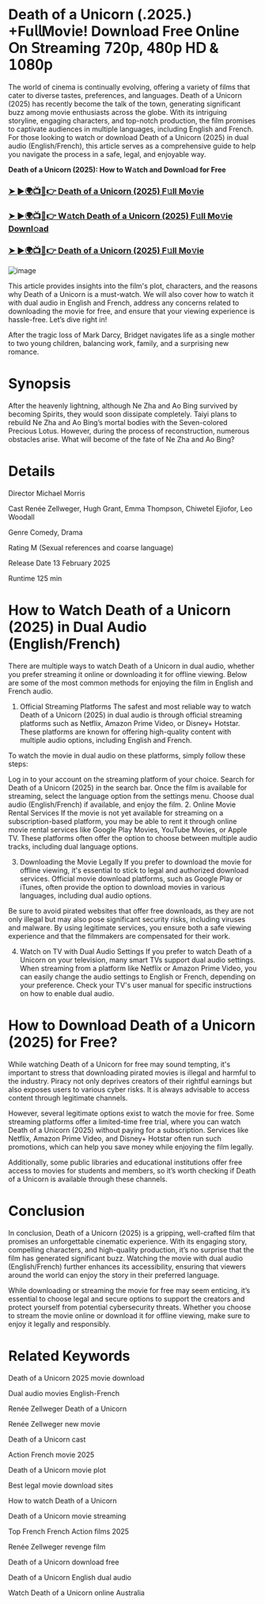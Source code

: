 # Death of a Unicorn (.2025.) +Fu𝗅𝗅Mov𝗂e! Down𝗅oad Fre𝖾 On𝗅ine 𝖮n 𝖲tream𝗂ng 𝟩𝟤𝟢𝗉, 𝟦𝟪𝟢𝗉 𝖧𝖣 & 𝟣𝟢𝟪𝟢𝗉

The world of cinema is continually evolving, offering a variety of films that cater to diverse tastes, preferences, and languages. Death of a Unicorn (2025) has recently become the talk of the town, generating significant buzz among movie enthusiasts across the globe. With its intriguing storyline, engaging characters, and top-notch production, the film promises to captivate audiences in multiple languages, including English and French. For those looking to watch or download Death of a Unicorn (2025) in dual audio (English/French), this article serves as a comprehensive guide to help you navigate the process in a safe, legal, and enjoyable way.

**Death of a Unicorn (2025): How to W𝚊tch and Downl𝚘ad for Free**

### [➤ ►🌍📺📱👉 Death of a Unicorn (2025) F𝚞ll Mo𝚟ie](https://t.co/oHcM8Y6aVr)

### [➤ ►🌍📺📱👉 W𝚊tch Death of a Unicorn (2025) F𝚞ll Mo𝚟ie Downl𝚘ad](https://t.co/oHcM8Y6aVr)

### [➤ ►🌍📺📱👉 Death of a Unicorn (2025) F𝚞ll Mo𝚟ie](https://t.co/oHcM8Y6aVr)

![image](https://image.tmdb.org/t/p/w185/66sec2j6gubu2rD9hsXshomq7ix.jpg)

This article provides insights into the film's plot, characters, and the reasons why Death of a Unicorn is a must-watch. We will also cover how to watch it with dual audio in English and French, address any concerns related to downloading the movie for free, and ensure that your viewing experience is hassle-free. Let’s dive right in!

After the tragic loss of Mark Darcy, Bridget navigates life as a single mother to two young children, balancing work, family, and a surprising new romance.

# Synopsis
After the heavenly lightning, although Ne Zha and Ao Bing survived by becoming Spirits, they would soon dissipate completely. Taiyi plans to rebuild Ne Zha and Ao Bing’s mortal bodies with the Seven-colored Precious Lotus. However, during the process of reconstruction, numerous obstacles arise. What will become of the fate of Ne Zha and Ao Bing?

# Details
Director Michael Morris

Cast Renée Zellweger, Hugh Grant, Emma Thompson, Chiwetel Ejiofor, Leo Woodall

Genre Comedy, Drama

Rating M (Sexual references and coarse language)

Release Date 13 February 2025

Runtime 125 min

# How to Watch Death of a Unicorn (2025) in Dual Audio (English/French)
There are multiple ways to watch Death of a Unicorn in dual audio, whether you prefer streaming it online or downloading it for offline viewing. Below are some of the most common methods for enjoying the film in English and French audio.

1. Official Streaming Platforms
The safest and most reliable way to watch Death of a Unicorn (2025) in dual audio is through official streaming platforms such as Netflix, Amazon Prime Video, or Disney+ Hotstar. These platforms are known for offering high-quality content with multiple audio options, including English and French.

To watch the movie in dual audio on these platforms, simply follow these steps:

Log in to your account on the streaming platform of your choice.
Search for Death of a Unicorn (2025) in the search bar.
Once the film is available for streaming, select the language option from the settings menu.
Choose dual audio (English/French) if available, and enjoy the film.
2. Online Movie Rental Services
If the movie is not yet available for streaming on a subscription-based platform, you may be able to rent it through online movie rental services like Google Play Movies, YouTube Movies, or Apple TV. These platforms often offer the option to choose between multiple audio tracks, including dual language options.

3. Downloading the Movie Legally
If you prefer to download the movie for offline viewing, it's essential to stick to legal and authorized download services. Official movie download platforms, such as Google Play or iTunes, often provide the option to download movies in various languages, including dual audio options.

Be sure to avoid pirated websites that offer free downloads, as they are not only illegal but may also pose significant security risks, including viruses and malware. By using legitimate services, you ensure both a safe viewing experience and that the filmmakers are compensated for their work.

4. Watch on TV with Dual Audio Settings
If you prefer to watch Death of a Unicorn on your television, many smart TVs support dual audio settings. When streaming from a platform like Netflix or Amazon Prime Video, you can easily change the audio settings to English or French, depending on your preference. Check your TV's user manual for specific instructions on how to enable dual audio.

# How to Download Death of a Unicorn (2025) for Free?
While watching Death of a Unicorn for free may sound tempting, it's important to stress that downloading pirated movies is illegal and harmful to the industry. Piracy not only deprives creators of their rightful earnings but also exposes users to various cyber risks. It is always advisable to access content through legitimate channels.

However, several legitimate options exist to watch the movie for free. Some streaming platforms offer a limited-time free trial, where you can watch Death of a Unicorn (2025) without paying for a subscription. Services like Netflix, Amazon Prime Video, and Disney+ Hotstar often run such promotions, which can help you save money while enjoying the film legally.

Additionally, some public libraries and educational institutions offer free access to movies for students and members, so it’s worth checking if Death of a Unicorn is available through these channels.

# Conclusion
In conclusion, Death of a Unicorn (2025) is a gripping, well-crafted film that promises an unforgettable cinematic experience. With its engaging story, compelling characters, and high-quality production, it’s no surprise that the film has generated significant buzz. Watching the movie with dual audio (English/French) further enhances its accessibility, ensuring that viewers around the world can enjoy the story in their preferred language.

While downloading or streaming the movie for free may seem enticing, it’s essential to choose legal and secure options to support the creators and protect yourself from potential cybersecurity threats. Whether you choose to stream the movie online or download it for offline viewing, make sure to enjoy it legally and responsibly.

# Related Keywords
Death of a Unicorn 2025 movie download

Dual audio movies English-French

Renée Zellweger Death of a Unicorn

Renée Zellweger new movie

Death of a Unicorn cast

Action French movie 2025

Death of a Unicorn movie plot

Best legal movie download sites

How to watch Death of a Unicorn

Death of a Unicorn movie streaming

Top French French Action films 2025

Renée Zellweger revenge film

Death of a Unicorn download free

Death of a Unicorn English dual audio

Watch Death of a Unicorn online Australia
